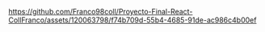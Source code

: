 

https://github.com/Franco98coll/Proyecto-Final-React-CollFranco/assets/120063798/f74b709d-55b4-4685-91de-ac986c4b00ef

